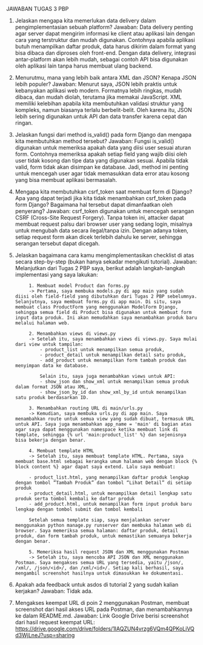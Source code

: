JAWABAN TUGAS 3 PBP
1. Jelaskan mengapa kita memerlukan data delivery dalam pengimplementasian sebuah platform?
Jawaban: Data delivery penting agar server dapat mengirim informasi ke client atau aplikasi lain dengan cara yang terstruktur dan mudah digunakan. Contohnya apabila aplikasi butuh menampilkan daftar produk, data harus dikirim dalam format yang bisa dibaca dan diproses oleh front-end. Dengan data delivery, integrasi antar-platform akan lebih mudah, sebagai contoh API bisa digunakan oleh aplikasi lain tanpa harus membuat ulang backend.

2. Menurutmu, mana yang lebih baik antara XML dan JSON? Kenapa JSON lebih populer?
Jawaban: Menurut saya, JSON lebih praktis untuk kebanyakan aplikasi web modern. Formatnya lebih ringkas, mudah dibaca, dan mudah diolah, terutama jika memakai JavaScript. XML memiliki kelebihan apabila kita membutuhkan validasi struktur yang kompleks, namun biasanya terlalu berbelit-belit. Oleh karena itu, JSON lebih sering digunakan untuk API dan data transfer karena cepat dan ringan.

3. Jelaskan fungsi dari method is_valid() pada form Django dan mengapa kita membutuhkan method tersebut?
Jawaban: Fungsi is_valid() digunakan untuk memeriksa apakah data yang diisi user sesuai aturan form. Contohnya memeriksa apakah setiap field yang wajib diisi oleh user tidak kosong dan tipe data yang digunakan sesuai. Apabila tidak valid, form tidak akan disimpan ke database. Jadi, method ini penting untuk mencegah user agar tidak memasukkan data error atau kosong yang bisa membuat aplikasi bermasalah.

4. Mengapa kita membutuhkan csrf_token saat membuat form di Django? Apa yang dapat terjadi jika kita tidak menambahkan csrf_token pada form Django? Bagaimana hal tersebut dapat dimanfaatkan oleh penyerang?
Jawaban: csrf_token digunakan untuk mencegah serangan CSRF (Cross-Site Request Forgery). Tanpa token ini, attacker dapat membuat request palsu dari browser user yang sedang login, misalnya untuk mengubah data secara ilegal/tanpa izin. Dengan adanya token, setiap request form akan dicek terlebih dahulu ke server, sehingga serangan tersebut dapat dicegah.

5. Jelaskan bagaimana cara kamu mengimplementasikan checklist di atas secara step-by-step (bukan hanya sekadar mengikuti tutorial).
Jawaban: Melanjutkan dari Tugas 2 PBP saya, berikut adalah langkah-langkah implementasi yang saya lakukan:

            1. Membuat model Product dan forms.py
            -> Pertama, saya membuka models.py di app main yang sudah diisi oleh field-field yang dibutuhkan dari Tugas 2 PBP sebelumnya. Selanjutnya, saya membuat forms.py di app main. Di situ, saya membuat class ProductForm yang menggunakan ModelForm Django, sehingga semua field di Product bisa digunakan untuk membuat form input data produk. Ini akan memudahkan saya menambahkan produk baru melalui halaman web.

            2. Menambahkan views di views.py
            -> Setelah itu, saya menambahkan views di views.py. Saya mulai dari view untuk tampilan:
                - product_list untuk menampilkan semua produk,
                - product_detail untuk menampilkan detail satu produk,
                - add_product untuk menampilkan form tambah produk dan menyimpan data ke database.

                Selain itu, saya juga menambahkan views untuk API:
                - show_json dan show_xml untuk menampilkan semua produk dalam format JSON atau XML,
                - show_json_by_id dan show_xml_by_id untuk menampilkan satu produk berdasarkan ID.

            3. Menambahkan routing URL di main/urls.py
            -> Kemudian, saya membuka urls.py di app main. Saya menambahkan route untuk semua view yang sudah dibuat, termasuk URL untuk API. Saya juga menambahkan app_name = 'main' di bagian atas agar saya dapat menggunakan namespace ketika membuat link di template, sehingga {% url 'main:product_list' %} dan sejenisnya bisa bekerja dengan benar.

            4. Membuat template HTML
            -> Setelah itu, saya membuat template HTML. Pertama, saya membuat base.html sebagai kerangka umum halaman web dengan block {% block content %} agar dapat saya extend. Lalu saya membuat:

            - product_list.html, yang menampilkan daftar produk lengkap dengan tombol “Tambah Produk” dan tombol “Lihat Detail” di setiap produk
            - product_detail.html, untuk menampilkan detail lengkap satu produk serta tombol kembali ke daftar produk
            - add_product.html, untuk menampilkan form input produk baru lengkap dengan tombol submit dan tombol kembali

            Setelah semua template siap, saya menjalankan server menggunakan python manage.py runserver dan membuka halaman web di browser. Saya memeriksa semua halaman: daftar produk, detail produk, dan form tambah produk, untuk memastikan semuanya bekerja dengan benar.

            5. Memeriksa hasil request JSON dan XML menggunakan Postman
            -> Setelah itu, saya mencoba API JSON dan XML menggunakan Postman. Saya mengakses semua URL yang tersedia, yaitu /json/, /xml/, /json/<id>/, dan /xml/<id>/. Setiap kali berhasil, saya mengambil screenshot hasilnya untuk dimasukkan ke dokumentasi.

6. Apakah ada feedback untuk asdos di tutorial 2 yang sudah kalian kerjakan?
Jawaban: Tidak ada.

7. Mengakses keempat URL di poin 2 menggunakan Postman, membuat screenshot dari hasil akses URL pada Postman, dan menambahkannya ke dalam README.md.
Jawaban: Link Google Drive berisi screenshot dari hasil request keempat URL: https://drive.google.com/drive/folders/1IAQZUN4vrzg6VQm4QPKoLiVQd3WjLneJ?usp=sharing